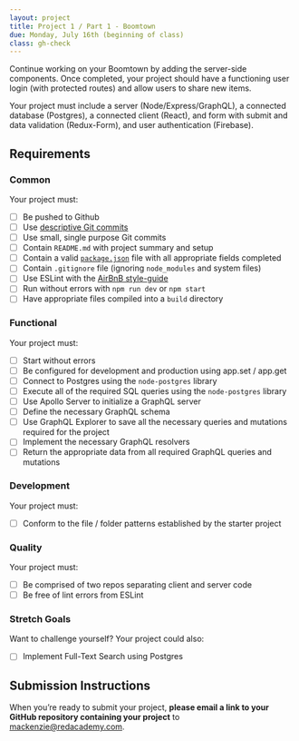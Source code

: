 ```yaml
---
layout: project
title: Project 1 / Part 1 - Boomtown
due: Monday, July 16th (beginning of class)
class: gh-check
---
```


Continue working on your Boomtown by adding the server-side components. Once completed, your project should have a functioning user login (with protected routes) and allow users to share new items.

Your project must include a server (Node/Express/GraphQL), a connected database (Postgres), a connected client (React), and form with submit and data validation (Redux-Form), and user authentication (Firebase).

## Requirements

### Common

Your project must:

- [ ] Be pushed to Github
- [ ] Use [descriptive Git commits](http://chris.beams.io/posts/git-commit/)
- [ ] Use small, single purpose Git commits
- [ ] Contain `README.md` with project summary and setup
- [ ] Contain a valid [`package.json`](http://browsenpm.org/package.json) file with all appropriate fields completed
- [ ] Contain `.gitignore` file (ignoring `node_modules` and system files)
- [ ] Use ESLint with the [AirBnB style-guide](https://github.com/airbnb/javascript)
- [ ] Run without errors with `npm run dev` or `npm start`
- [ ] Have appropriate files compiled into a `build` directory

### Functional

Your project must:

- [ ] Start without errors
- [ ] Be configured for development and production using app.set / app.get
- [ ] Connect to Postgres using the `node-postgres` library
- [ ] Execute all of the required SQL queries using the `node-postgres` library
- [ ] Use Apollo Server to initialize a GraphQL server
- [ ] Define the necessary GraphQL schema
- [ ] Use GraphQL Explorer to save all the necessary queries and mutations required for the project
- [ ] Implement the necessary GraphQL resolvers
- [ ] Return the appropriate data from all required GraphQL queries and mutations

### Development

Your project must:

- [ ] Conform to the file / folder patterns established by the starter project

### Quality

Your project must:

- [ ] Be comprised of two repos separating client and server code
- [ ] Be free of lint errors from ESLint

### Stretch Goals

Want to challenge yourself? Your project could also:

- [ ] Implement Full-Text Search using Postgres

## Submission Instructions

When you’re ready to submit your project, **please email a link to your GitHub repository containing your project** to mackenzie@redacademy.com.
